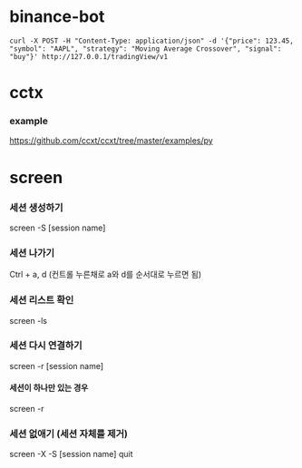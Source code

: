 # binance-bot


```
curl -X POST -H "Content-Type: application/json" -d '{"price": 123.45, "symbol": "AAPL", "strategy": "Moving Average Crossover", "signal": "buy"}' http://127.0.0.1/tradingView/v1

```


# cctx 

### example
https://github.com/ccxt/ccxt/tree/master/examples/py


# screen

### 세션 생성하기
screen -S [session name]

### 세션 나가기
Ctrl + a, d (컨트롤 누른채로 a와 d를 순서대로 누르면 됨)

### 세션 리스트 확인
screen -ls

### 세션 다시 연결하기
screen -r [session name]

#### 세션이 하나만 있는 경우
screen -r

### 세션 없애기 (세션 자체를 제거)
screen -X -S [session name] quit

